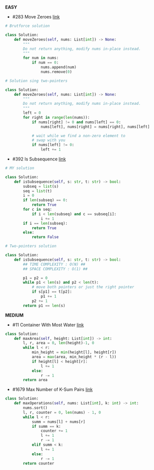 __EASY__ 

- #283 Move Zeroes [link](https://leetcode.com/problems/move-zeroes/?envType=study-plan-v2&envId=leetcode-75)
```python
# Brutforce solution

class Solution:
    def moveZeroes(self, nums: List[int]) -> None:
        """
        Do not return anything, modify nums in-place instead.
        """
        for num in nums:
            if num == 0:
                nums.append(num)
                nums.remove(0)

# Solution sing two-pointers

class Solution:
    def moveZeroes(self, nums: List[int]) -> None:
        """
        Do not return anything, modify nums in-place instead.
        """
        left = 0
        for right in range(len(nums)):
            if nums[right] != 0 and nums[left] == 0:
                nums[left], nums[right] = nums[right], nums[left]

            # wait while we find a non-zero element to
            # swap with you
            if nums[left] != 0:
                left += 1
```

- #392 Is Subsequence [link](https://leetcode.com/problems/is-subsequence/?envType=study-plan-v2&envId=leetcode-75)
```python
# MY solution

class Solution:
    def isSubsequence(self, s: str, t: str) -> bool:
        subseq = list(s)
        seq = list(t)
        i = 0
        if len(subseq) == 0:
            return True
        for c in seq:
            if i < len(subseq) and c == subseq[i]:
                i += 1
        if i == len(subseq):
            return True
        else:
            return False

# Two-pointers solution

class Solution:
    def isSubsequence(self, s: str, t: str) -> bool:
		## TIME COMPLEXITY : O(N) ##
		## SPACE COMPLEXITY : O(1) ##

        p1 = p2 = 0
        while p1 < len(s) and p2 < len(t):
            # move both pointers or just the right pointer
            if s[p1] == t[p2]:
                p1 += 1
            p2 += 1
        return p1 == len(s)
```

__MEDIUM__ 

- #11 Container With Most Water [link](https://leetcode.com/problems/container-with-most-water/?envType=study-plan-v2&envId=leetcode-75)
```python
class Solution:
    def maxArea(self, height: List[int]) -> int:
        l, r, area = 0, len(height)-1, 0
        while l < r:
            min_height = min(height[l], height[r])
            area = max(area, min_height * (r - l))
            if height[l] < height[r]:
                l += 1
            else:
                r -= 1
        return area
```

- #1679 Max Number of K-Sum Pairs [link](https://leetcode.com/problems/max-number-of-k-sum-pairs/)
```python
class Solution:
    def maxOperations(self, nums: List[int], k: int) -> int:
        nums.sort()
        l, r, counter = 0, len(nums) - 1, 0
        while l < r:
            summ = nums[l] + nums[r]
            if summ == k:
                counter += 1
                l += 1
                r -= 1
            elif summ < k:
                l += 1
            else:
                r -= 1
        return counter

```
